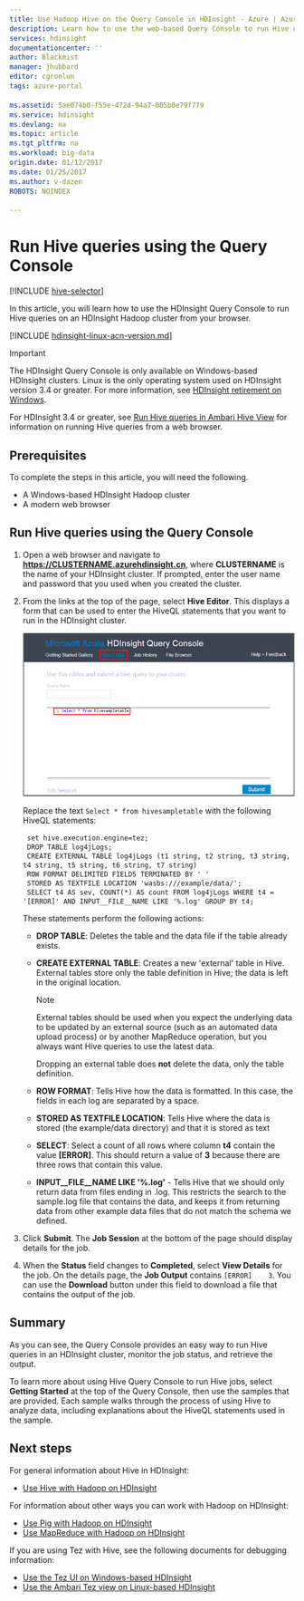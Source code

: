 ```yaml
---
title: Use Hadoop Hive on the Query Console in HDInsight - Azure | Azure
description: Learn how to use the web-based Query Console to run Hive queries on an HDInsight Hadoop cluster from your browser.
services: hdinsight
documentationcenter: ''
author: Blackmist
manager: jhubbard
editor: cgronlun
tags: azure-portal

ms.assetid: 5ae074b0-f55e-472d-94a7-005b0e79f779
ms.service: hdinsight
ms.devlang: na
ms.topic: article
ms.tgt_pltfrm: na
ms.workload: big-data
origin.date: 01/12/2017
ms.date: 01/25/2017
ms.author: v-dazen
ROBOTS: NOINDEX

---
```

# Run Hive queries using the Query Console
[!INCLUDE [hive-selector](../../includes/hdinsight-selector-use-hive.md)]

In this article, you will learn how to use the HDInsight Query Console to run Hive queries on an HDInsight Hadoop cluster from your browser.

[!INCLUDE [hdinsight-linux-acn-version.md](../../includes/hdinsight-linux-acn-version.md)]

> [!IMPORTANT]
> The HDInsight Query Console is only available on Windows-based HDInsight clusters. Linux is the only operating system used on HDInsight version 3.4 or greater. For more information, see [HDInsight retirement on Windows](hdinsight-component-versioning.md#hdinsight-windows-retirement).
>
> For HDInsight 3.4 or greater, see [Run Hive queries in Ambari Hive View](hdinsight-hadoop-use-hive-ambari-view.md) for information on running Hive queries from a web browser.

## <a id="prereq"></a>Prerequisites
To complete the steps in this article, you will need the following.

* A Windows-based HDInsight Hadoop cluster
* A modern web browser

## <a id="run"></a> Run Hive queries using the Query Console
1. Open a web browser and navigate to **https://CLUSTERNAME.azurehdinsight.cn**, where **CLUSTERNAME** is the name of your HDInsight cluster. If prompted, enter the user name and password that you used when you created the cluster.
2. From the links at the top of the page, select **Hive Editor**. This displays a form that can be used to enter the HiveQL statements that you want to run in the HDInsight cluster.

    ![the hive editor](./media/hdinsight-hadoop-use-hive-query-console/queryconsole.png)

    Replace the text `Select * from hivesampletable` with the following HiveQL statements:

        set hive.execution.engine=tez;
        DROP TABLE log4jLogs;
        CREATE EXTERNAL TABLE log4jLogs (t1 string, t2 string, t3 string, t4 string, t5 string, t6 string, t7 string)
        ROW FORMAT DELIMITED FIELDS TERMINATED BY ' '
        STORED AS TEXTFILE LOCATION 'wasbs:///example/data/';
        SELECT t4 AS sev, COUNT(*) AS count FROM log4jLogs WHERE t4 = '[ERROR]' AND INPUT__FILE__NAME LIKE '%.log' GROUP BY t4;

    These statements perform the following actions:

   * **DROP TABLE**: Deletes the table and the data file if the table already exists.
   * **CREATE EXTERNAL TABLE**: Creates a new 'external' table in Hive. External tables store only the table definition in Hive; the data is left in the original location.

     > [!NOTE]
     > External tables should be used when you expect the underlying data to be updated by an external source (such as an automated data upload process) or by another MapReduce operation, but you always want Hive queries to use the latest data.
     >
     > Dropping an external table does **not** delete the data, only the table definition.
     >
     >
   * **ROW FORMAT**: Tells Hive how the data is formatted. In this case, the fields in each log are separated by a space.
   * **STORED AS TEXTFILE LOCATION**: Tells Hive where the data is stored (the example/data directory) and that it is stored as text
   * **SELECT**: Select a count of all rows where column **t4** contain the value **[ERROR]**. This should return a value of **3** because there are three rows that contain this value.
   * **INPUT__FILE__NAME LIKE '%.log'** - Tells Hive that we should only return data from files ending in .log. This restricts the search to the sample.log file that contains the data, and keeps it from returning data from other example data files that do not match the schema we defined.
3. Click **Submit**. The **Job Session** at the bottom of the page should display details for the job.
4. When the **Status** field changes to **Completed**, select **View Details** for the job. On the details page, the **Job Output** contains `[ERROR]    3`. You can use the **Download** button under this field to download a file that contains the output of the job.

## <a id="summary"></a>Summary
As you can see, the Query Console provides an easy way to run Hive queries in an HDInsight cluster, monitor the job status, and retrieve the output.

To learn more about using Hive Query Console to run Hive jobs, select **Getting Started** at the top of the Query Console, then use the samples that are provided. Each sample walks through the process of using Hive to analyze data, including explanations about the HiveQL statements used in the sample.

## <a id="nextsteps"></a>Next steps
For general information about Hive in HDInsight:

* [Use Hive with Hadoop on HDInsight](hdinsight-use-hive.md)

For information about other ways you can work with Hadoop on HDInsight:

* [Use Pig with Hadoop on HDInsight](hdinsight-use-pig.md)
* [Use MapReduce with Hadoop on HDInsight](hdinsight-use-mapreduce.md)

If you are using Tez with Hive, see the following documents for debugging information:

* [Use the Tez UI on Windows-based HDInsight](hdinsight-debug-tez-ui.md)
* [Use the Ambari Tez view on Linux-based HDInsight](hdinsight-debug-ambari-tez-view.md)

[1]: ../HDInsight/hdinsight-hadoop-visual-studio-tools-get-started.md

[hdinsight-sdk-documentation]: http://msdn.microsoft.com/library/dn479185.aspx

[azure-purchase-options]: https://www.azure.cn/pricing/overview/
[azure-member-offers]: https://www.azure.cn/pricing/member-offers/
[azure-trial]: https://www.azure.cn/pricing/1rmb-trial/

[apache-tez]: http://tez.apache.org
[apache-hive]: http://hive.apache.org/
[apache-log4j]: http://en.wikipedia.org/wiki/Log4j
[hive-on-tez-wiki]: https://cwiki.apache.org/confluence/display/Hive/Hive+on+Tez
[import-to-excel]: /hdinsight/hdinsight-connect-excel-power-query/

[hdinsight-use-oozie]: hdinsight-use-oozie.md
[hdinsight-analyze-flight-data]: hdinsight-analyze-flight-delay-data.md

[hdinsight-storage]: hdinsight-hadoop-use-blob-storage.md

[hdinsight-provision]: hdinsight-hadoop-provision-linux-clusters.md
[hdinsight-submit-jobs]: hdinsight-submit-hadoop-jobs-programmatically.md
[hdinsight-upload-data]: hdinsight-upload-data.md
[hdinsight-get-started]: hdinsight-hadoop-linux-tutorial-get-started.md

[Powershell-install-configure]: https://docs.microsoft.com/powershell/azureps-cmdlets-docs
[powershell-here-strings]: http://technet.microsoft.com/library/ee692792.aspx

[img-hdi-hive-powershell-output]: ./media/hdinsight-use-hive/HDI.Hive.PowerShell.Output.png
